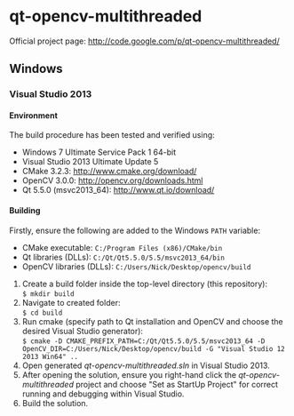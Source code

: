 qt-opencv-multithreaded
=======================
Official project page: http://code.google.com/p/qt-opencv-multithreaded/

## Windows
### Visual Studio 2013
#### Environment
The build procedure has been tested and verified using:  
- Windows 7 Ultimate Service Pack 1 64-bit
- Visual Studio 2013 Ultimate Update 5  
- CMake 3.2.3: http://www.cmake.org/download/  
- OpenCV 3.0.0: http://opencv.org/downloads.html  
- Qt 5.5.0 (msvc2013_64): http://www.qt.io/download/

#### Building
Firstly, ensure the following are added to the Windows ```PATH``` variable:  
- CMake executable: ```C:/Program Files (x86)/CMake/bin```
- Qt libraries (DLLs): ```C:/Qt/Qt5.5.0/5.5/msvc2013_64/bin```
- OpenCV libraries (DLLs): ```C:/Users/Nick/Desktop/opencv/build```

1. Create a build folder inside the top-level directory (this repository):  
```$ mkdir build```  
2. Navigate to created folder:  
```$ cd build```  
3. Run cmake (specify path to Qt installation and OpenCV and choose the desired Visual Studio generator):  
```$ cmake -D CMAKE_PREFIX_PATH=C:/Qt/Qt5.5.0/5.5/msvc2013_64 -D OpenCV_DIR=C:/Users/Nick/Desktop/opencv/build -G "Visual Studio 12 2013 Win64" ..```  
4. Open generated *qt-opencv-multithreaded.sln* in Visual Studio 2013.  
5. After opening the solution, ensure you right-hand click the *qt-opencv-multithreaded* project and choose "Set as StartUp Project" for correct running and debugging within Visual Studio.  
6. Build the solution.
